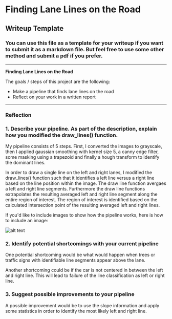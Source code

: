 # **Finding Lane Lines on the Road** 

## Writeup Template

### You can use this file as a template for your writeup if you want to submit it as a markdown file. But feel free to use some other method and submit a pdf if you prefer.

---

**Finding Lane Lines on the Road**

The goals / steps of this project are the following:
* Make a pipeline that finds lane lines on the road
* Reflect on your work in a written report


[//]: # (Image References)

[image1]: ./examples/grayscale.jpg "Grayscale"

---

### Reflection

### 1. Describe your pipeline. As part of the description, explain how you modified the draw_lines() function.

My pipeline consists of 5 steps. First, I converted the images to grayscale, then I applied gaussian smoothing with kernel size 5, a canny edge filter, some masking using a trapezoid and finally a hough transform to identify the dominant lines.  

In order to draw a single line on the left and right lanes, I modified the draw_lines() function such that it identifies a left line versus a right line based on the line position within the image. The draw line function avergaes a left and right line segments. Furthermore the draw line functions extrapolates the resulting averaged left and right line segment along the entire region of interest. The region of interest is identified based on the calculated intersection point of the resulting averaged left and right lines.

If you'd like to include images to show how the pipeline works, here is how to include an image: 

![alt text][image1]


### 2. Identify potential shortcomings with your current pipeline


One potential shortcoming would be what would happen when trees or traffic signs with identifiable line segments appear above the lane. 

Another shortcoming could be if the car is not centered in between the left and right line. This will lead to failure of the line classification as left or right line.


### 3. Suggest possible improvements to your pipeline

A possible improvement would be to use the slope information and apply some statistics in order to identify the most likely left and right line.
